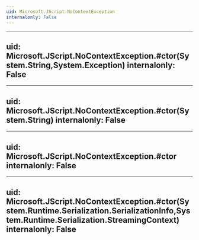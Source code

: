 ```yaml
---
uid: Microsoft.JScript.NoContextException
internalonly: False
---
```


---
uid: Microsoft.JScript.NoContextException.#ctor(System.String,System.Exception)
internalonly: False
---

---
uid: Microsoft.JScript.NoContextException.#ctor(System.String)
internalonly: False
---

---
uid: Microsoft.JScript.NoContextException.#ctor
internalonly: False
---

---
uid: Microsoft.JScript.NoContextException.#ctor(System.Runtime.Serialization.SerializationInfo,System.Runtime.Serialization.StreamingContext)
internalonly: False
---
